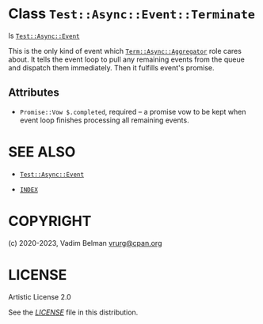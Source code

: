 # Class `Test::Async::Event::Terminate`

Is [`Test::Async::Event`](../Event.md)

This is the only kind of event which [`Term::Async::Aggregator`](https://raku.land/?q=Term::Async::Aggregator) role cares about. It tells the event loop to pull any remaining events from the queue and dispatch them immediately. Then it fulfills event's promise.

## Attributes

  - `Promise::Vow $.completed`, required – a promise vow to be kept when event loop finishes processing all remaining events.

# SEE ALSO

  - [`Test::Async::Event`](../Event.md)

  - [`INDEX`](../../../../../INDEX.md)

# COPYRIGHT

(c) 2020-2023, Vadim Belman <vrurg@cpan.org>

# LICENSE

Artistic License 2.0

See the [*LICENSE*](../../../../../LICENSE) file in this distribution.
